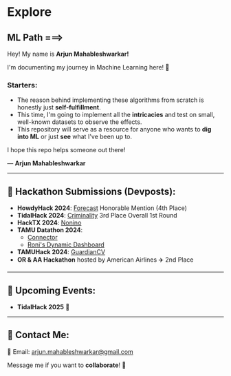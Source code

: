 # Explore

## ML Path ===>

Hey! My name is **Arjun Mahableshwarkar!**

I'm documenting my journey in Machine Learning here! 🚀

### Starters:
- The reason behind implementing these algorithms from scratch is honestly just **self-fulfillment**.
- This time, I'm going to implement all the **intricacies** and test on small, well-known datasets to observe the effects.
- This repository will serve as a resource for anyone who wants to **dig into ML** or just **see** what I've been up to.

I hope this repo helps someone out there!

— **Arjun Mahableshwarkar**

---

## 🚀 Hackathon Submissions (Devposts):

- **HowdyHack 2024**: [Forecast](https://devpost.com/software/forecast-c19iv0) Honorable Mention (4th Place)
- **TidalHack 2024**: [Criminality](https://devpost.com/software/criminality) 3rd Place Overall 1st Round
- **HackTX 2024**: [Nonino](https://devpost.com/software/nonino)
- **TAMU Datathon 2024**:
  - [Connector](https://devpost.com/software/connector-bdinef)
  - [Roni's Dynamic Dashboard](https://devpost.com/software/roni-s-dynamic-dashbord)
- **TAMUHack 2024**: [GuardianCV](https://devpost.com/software/guardiancv)
- **OR & AA Hackathon** hosted by American Airlines ✈️ 2nd Place

---

## 📅 Upcoming Events:

- **TidalHack 2025** 🌊

---

## 📩 Contact Me:

💌 Email: [arjun.mahableshwarkar@gmail.com](mailto:arjun.mahableshwarkar@gmail.com)

Message me if you want to **collaborate**! 🤝
